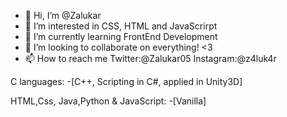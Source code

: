 - 👋 Hi, I’m @Zalukar
- 👀 I’m interested in CSS, HTML and JavaScrirpt
- 🌱 I’m currently learning FrontEnd Development
- 💞️ I’m looking to collaborate on everything! <3
- 📫 How to reach me Twitter:@Zalukar05
                      Instagram:@z4luk4r
                      
 C languages:
 -[C++, Scripting in C#, applied in Unity3D]
 
HTML,Css, Java,Python & JavaScript:
 -[Vanilla]

<!---
Zalukar/Zalukar is a ✨ special ✨ repository because its `README.md` (this file) appears on your GitHub profile.
You can click the Preview link to take a look at your changes.
--->
